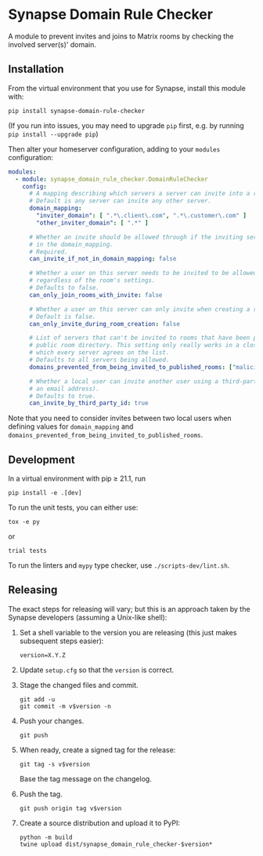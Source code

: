 # Synapse Domain Rule Checker

A module to prevent invites and joins to Matrix rooms by checking the involved server(s)'
domain.


## Installation

From the virtual environment that you use for Synapse, install this module with:
```shell
pip install synapse-domain-rule-checker
```
(If you run into issues, you may need to upgrade `pip` first, e.g. by running
`pip install --upgrade pip`)

Then alter your homeserver configuration, adding to your `modules` configuration:
```yaml
modules:
  - module: synapse_domain_rule_checker.DomainRuleChecker
    config:
      # A mapping describing which servers a server can invite into a room.
      # Default is any server can invite any other server.
      domain_mapping:
        "inviter_domain": [ ".*\.client\.com", ".*\.customer\.com" ]
        "other_inviter_domain": [ ".*" ]

      # Whether an invite should be allowed through if the inviting server doesn't appear
      # in the domain_mapping.
      # Required.
      can_invite_if_not_in_domain_mapping: false

      # Whether a user on this server needs to be invited to be allowed into a room,
      # regardless of the room's settings.
      # Defaults to false.
      can_only_join_rooms_with_invite: false

      # Whether a user on this server can only invite when creating a room.
      # Default is false.
      can_only_invite_during_room_creation: false

      # List of servers that can't be invited to rooms that have been published to the
      # public room directory. This setting only really works in a closed federation in
      # which every server agrees on the list.
      # Defaults to all servers being allowed.
      domains_prevented_from_being_invited_to_published_rooms: ["malicious\.com", "spam\.org"]

      # Whether a local user can invite another user using a third-party identifier (e.g.
      # an email address).
      # Defaults to true.
      can_invite_by_third_party_id: true
```

Note that you need to consider invites between two local users when defining values for
`domain_mapping` and `domains_prevented_from_being_invited_to_published_rooms`.

## Development

In a virtual environment with pip ≥ 21.1, run
```shell
pip install -e .[dev]
```

To run the unit tests, you can either use:
```shell
tox -e py
```
or
```shell
trial tests
```

To run the linters and `mypy` type checker, use `./scripts-dev/lint.sh`.


## Releasing

The exact steps for releasing will vary; but this is an approach taken by the
Synapse developers (assuming a Unix-like shell):

 1. Set a shell variable to the version you are releasing (this just makes
    subsequent steps easier):
    ```shell
    version=X.Y.Z
    ```

 2. Update `setup.cfg` so that the `version` is correct.

 3. Stage the changed files and commit.
    ```shell
    git add -u
    git commit -m v$version -n
    ```

 4. Push your changes.
    ```shell
    git push
    ```

 5. When ready, create a signed tag for the release:
    ```shell
    git tag -s v$version
    ```
    Base the tag message on the changelog.

 6. Push the tag.
    ```shell
    git push origin tag v$version
    ```

 7. Create a source distribution and upload it to PyPI:
    ```shell
    python -m build
    twine upload dist/synapse_domain_rule_checker-$version*
    ```
